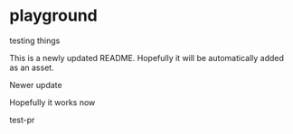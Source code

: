 # playground
testing things

This is a newly updated README. Hopefully it will be automatically added as an asset.

Newer update

Hopefully it works now

test-pr
